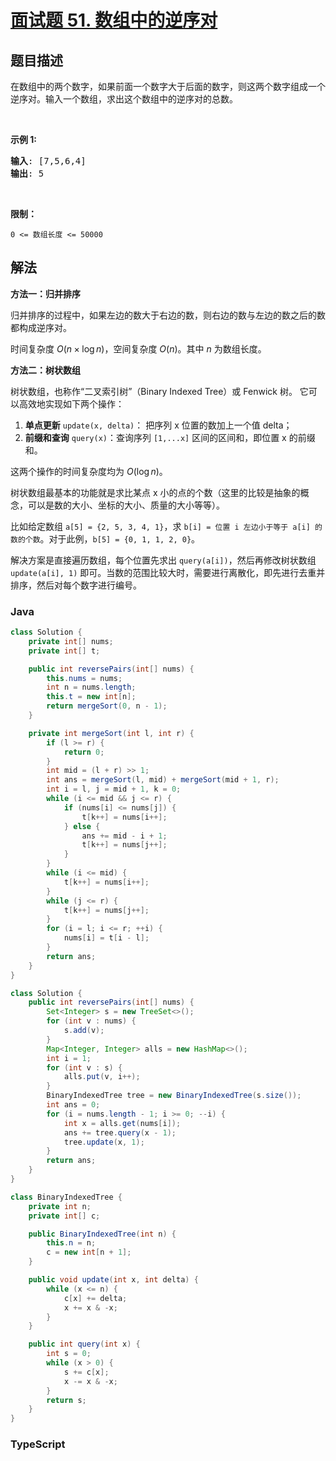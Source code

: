 # [面试题 51. 数组中的逆序对](https://leetcode.cn/problems/shu-zu-zhong-de-ni-xu-dui-lcof/)

## 题目描述

<!-- 这里写题目描述 -->

<p>在数组中的两个数字，如果前面一个数字大于后面的数字，则这两个数字组成一个逆序对。输入一个数组，求出这个数组中的逆序对的总数。</p>

<p>&nbsp;</p>

<p><strong>示例 1:</strong></p>

<pre><strong>输入</strong>: [7,5,6,4]
<strong>输出</strong>: 5</pre>

<p>&nbsp;</p>

<p><strong>限制：</strong></p>

<p><code>0 &lt;= 数组长度 &lt;= 50000</code></p>

## 解法

**方法一：归并排序**

归并排序的过程中，如果左边的数大于右边的数，则右边的数与左边的数之后的数都构成逆序对。

时间复杂度 $O(n \times \log n)$，空间复杂度 $O(n)$。其中 $n$ 为数组长度。

**方法二：树状数组**

树状数组，也称作“二叉索引树”（Binary Indexed Tree）或 Fenwick 树。 它可以高效地实现如下两个操作：

1. **单点更新** `update(x, delta)`： 把序列 x 位置的数加上一个值 delta；
1. **前缀和查询** `query(x)`：查询序列 `[1,...x]` 区间的区间和，即位置 x 的前缀和。

这两个操作的时间复杂度均为 $O(\log n)$。

树状数组最基本的功能就是求比某点 x 小的点的个数（这里的比较是抽象的概念，可以是数的大小、坐标的大小、质量的大小等等）。

比如给定数组 `a[5] = {2, 5, 3, 4, 1}`，求 `b[i] = 位置 i 左边小于等于 a[i] 的数的个数`。对于此例，`b[5] = {0, 1, 1, 2, 0}`。

解决方案是直接遍历数组，每个位置先求出 `query(a[i])`，然后再修改树状数组 `update(a[i], 1)` 即可。当数的范围比较大时，需要进行离散化，即先进行去重并排序，然后对每个数字进行编号。

### **Java**

```java
class Solution {
    private int[] nums;
    private int[] t;

    public int reversePairs(int[] nums) {
        this.nums = nums;
        int n = nums.length;
        this.t = new int[n];
        return mergeSort(0, n - 1);
    }

    private int mergeSort(int l, int r) {
        if (l >= r) {
            return 0;
        }
        int mid = (l + r) >> 1;
        int ans = mergeSort(l, mid) + mergeSort(mid + 1, r);
        int i = l, j = mid + 1, k = 0;
        while (i <= mid && j <= r) {
            if (nums[i] <= nums[j]) {
                t[k++] = nums[i++];
            } else {
                ans += mid - i + 1;
                t[k++] = nums[j++];
            }
        }
        while (i <= mid) {
            t[k++] = nums[i++];
        }
        while (j <= r) {
            t[k++] = nums[j++];
        }
        for (i = l; i <= r; ++i) {
            nums[i] = t[i - l];
        }
        return ans;
    }
}
```

```java
class Solution {
    public int reversePairs(int[] nums) {
        Set<Integer> s = new TreeSet<>();
        for (int v : nums) {
            s.add(v);
        }
        Map<Integer, Integer> alls = new HashMap<>();
        int i = 1;
        for (int v : s) {
            alls.put(v, i++);
        }
        BinaryIndexedTree tree = new BinaryIndexedTree(s.size());
        int ans = 0;
        for (i = nums.length - 1; i >= 0; --i) {
            int x = alls.get(nums[i]);
            ans += tree.query(x - 1);
            tree.update(x, 1);
        }
        return ans;
    }
}

class BinaryIndexedTree {
    private int n;
    private int[] c;

    public BinaryIndexedTree(int n) {
        this.n = n;
        c = new int[n + 1];
    }

    public void update(int x, int delta) {
        while (x <= n) {
            c[x] += delta;
            x += x & -x;
        }
    }

    public int query(int x) {
        int s = 0;
        while (x > 0) {
            s += c[x];
            x -= x & -x;
        }
        return s;
    }
}
```

### **TypeScript**

